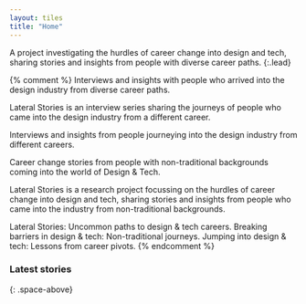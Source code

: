 ```yaml
---
layout: tiles
title: "Home"
---
```

A project investigating the hurdles of career change into design and tech, sharing stories and insights from people with diverse career paths.
{:.lead}

{% comment %}
Interviews and insights with people who arrived into the design industry from diverse career paths.

Lateral Stories is an interview series sharing the journeys of people who came into the design industry from a different career.

Interviews and insights from people journeying into the design industry from different careers.

Career change stories from people with non-traditional backgrounds coming into the world of Design & Tech.

Lateral Stories is a research project focussing on the hurdles of career change into design and tech, sharing stories and insights from people who came into the industry from non-traditional backgrounds.

Lateral Stories: Uncommon paths to design & tech careers.
Breaking barriers in design & tech: Non-traditional journeys.
Jumping into design & tech: Lessons from career pivots.
{% endcomment %}

### Latest stories
{: .space-above}
